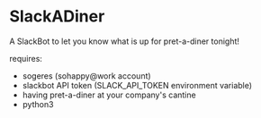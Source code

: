 # SlackADiner

A SlackBot to let you know what is up for pret-a-diner tonight!

requires:

- sogeres (sohappy@work account)
- slackbot API token (SLACK_API_TOKEN environment variable)
- having pret-a-diner at your company's cantine
- python3
